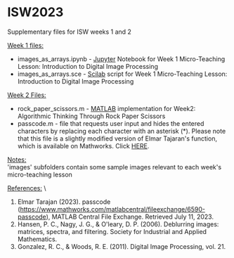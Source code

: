 # ISW2023
Supplementary files for ISW weeks 1 and 2

<ins>Week 1 files:</ins> 
- images_as_arrays.ipynb - [Jupyter](https://jupyter.org/) Notebook for Week 1 Micro-Teaching Lesson: Introduction to Digital Image Processing
- images_as_arrays.sce - [Scilab](https://www.scilab.org/) script for Week 1 Micro-Teaching Lesson: Introduction to Digital Image Processing


<ins>Week 2 Files:</ins> 
- rock_paper_scissors.m - [MATLAB](https://www.mathworks.com/products/matlab.html) implementation for Week2: Algorithmic Thinking Through Rock Paper Scissors
- passcode.m - file that requests user input and hides the entered characters by replacing each character with an asterisk (*). Please note that this file is a slightly modified version of Elmar Tajaran's function, which is available on Mathworks. Click [HERE](https://www.mathworks.com/matlabcentral/fileexchange/6590-passcode).


<ins>Notes:</ins> \
'images' subfolders contain some sample images relevant to each week's micro-teaching lesson


<ins>References:</ins> \
1. Elmar Tarajan (2023). passcode (https://www.mathworks.com/matlabcentral/fileexchange/6590-passcode), MATLAB Central File Exchange. Retrieved July 11, 2023.
2. Hansen, P. C., Nagy, J. G., & O'leary, D. P. (2006). Deblurring images: matrices, spectra, and filtering. Society for Industrial and Applied Mathematics.
3. Gonzalez, R. C., & Woods, R. E. (2011). Digital Image Processing, vol. 21. 